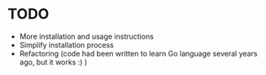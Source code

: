 # TODO

* More installation and usage instructions
* Simplify installation process
* Refactoring (code had been written to learn Go language several years ago, but it works :) )
